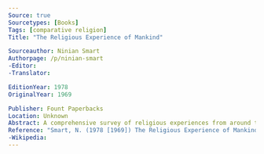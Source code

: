 ```yaml
---
Source: true
Sourcetypes: [Books]
Tags: [comparative religion]
Title: "The Religious Experience of Mankind"

Sourceauthor: Ninian Smart
Authorpage: /p/ninian-smart
-Editor:
-Translator:

EditionYear: 1978
OriginalYear: 1969

Publisher: Fount Paperbacks
Location: Unknown
Abstract: A comprehensive survey of religious experiences from around the world.
Reference: "Smart, N. (1978 [1969]) The Religious Experience of Mankind, Unknown, Fount Paperbacks."
-Wikipedia:
---
```

